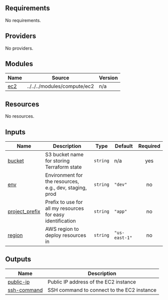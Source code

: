 <!-- BEGIN_TF_DOCS -->
## Requirements

No requirements.

## Providers

No providers.

## Modules

| Name | Source | Version |
|------|--------|---------|
| <a name="module_ec2"></a> [ec2](#module\_ec2) | ../../../modules/compute/ec2 | n/a |

## Resources

No resources.

## Inputs

| Name | Description | Type | Default | Required |
|------|-------------|------|---------|:--------:|
| <a name="input_bucket"></a> [bucket](#input\_bucket) | S3 bucket name for storing Terraform state | `string` | n/a | yes |
| <a name="input_env"></a> [env](#input\_env) | Environment for the resources, e.g., dev, staging, prod | `string` | `"dev"` | no |
| <a name="input_project_prefix"></a> [project\_prefix](#input\_project\_prefix) | Prefix to use for all my resources for easy identification | `string` | `"app"` | no |
| <a name="input_region"></a> [region](#input\_region) | AWS region to deploy resources in | `string` | `"us-east-1"` | no |

## Outputs

| Name | Description |
|------|-------------|
| <a name="output_public-ip"></a> [public-ip](#output\_public-ip) | Public IP address of the EC2 instance |
| <a name="output_ssh-command"></a> [ssh-command](#output\_ssh-command) | SSH command to connect to the EC2 instance |
<!-- END_TF_DOCS -->
